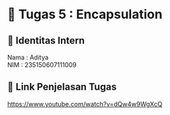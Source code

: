 # 📁 Tugas 5 : Encapsulation

## 👤 Identitas Intern
Nama : Aditya             
NIM  : 235150607111009

## 🔗 Link Penjelasan Tugas

https://www.youtube.com/watch?v=dQw4w9WgXcQ


